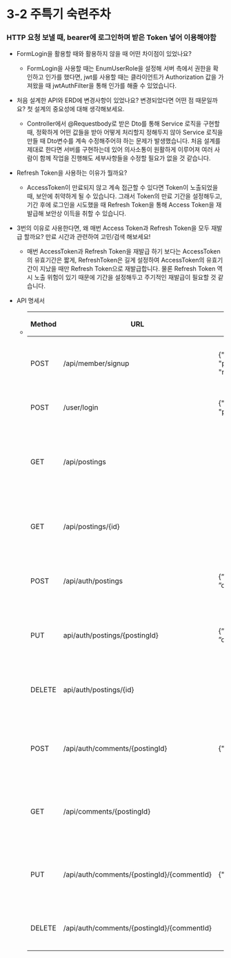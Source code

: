 
# 3-2 주특기 숙련주차

### HTTP 요청 보낼 때, bearer에 로그인하며 받은 Token 넣어 이용해야함


- FormLogin을 활용할 때와 활용하지 않을 때 어떤 차이점이 있었나요?
  - FormLogin을 사용할 때는 EnumUserRole을 설정해 서버 측에서 권한을 확인하고 인가를 했다면, jwt를 사용할 때는 클라이언트가 Authorization 값을 가져왔을 때 jwtAuthFilter을 통해 인가를 해줄 수 있었습니다. 
  
  
- 처음 설계한 API와 ERD에 변경사항이 있었나요? 
변경되었다면 어떤 점 때문일까요? 첫 설계의 중요성에 대해 생각해보세요.
  - Controller에서 @Requestbody로 받은 Dto를 통해 Service 로직을 구현할때, 정확하게 어떤 값들을 받아 어떻게 처리할지 정해두지 않아 Service 로직을 만들 때 Dto변수를 계속 수정해주어햐 하는 문제가 발생했습니다. 처음 설계를 제대로 한다면 서버를 구현하는데 있어 의사소통이 원활하게 이루어져 여러 사람이 함께 작업을 진행해도 세부사항들을 수정할 필요가 없을 것 같습니다.
  
  
- Refresh Token을 사용하는 이유가 뭘까요?
  - AccessToken이 만료되지 않고 계속 접근할 수 있다면 Token이 노출되었을 때, 보안에 취약하게 될 수 있습니다. 그래서 Token의 만료 기간을 설정해두고, 기간 후에 로그인을 시도했을 때 Refresh Token을 통해 Access Token을 재발급해 보안상 이득을 취할 수 있습니다.

- 3번의 이유로 사용한다면, 왜 매번 Access Token과 Refresh Token을 모두 재발급 할까요? 만료 시간과 관련하여 고민/검색 해보세요!
  - 매번 AccessToken과 Refresh Token을 재발급 하기 보다는 AccessToken의 유효기간은 짧게, RefreshToken은 길게 설정하여 AccessToken의 유효기간이 지났을 때만 Refresh Token으로 재발급합니다. 물론 Refresh Token 역시 노출 위험이 있기 때문에 기간을 설정해두고 주기적인 재발급이 필요할 것 같습니다.
  

- API 명세서
  - | Method | URL | Request | Response | 비고  
     ---     | --- |---      | ---      | ---|
    | POST   | /api/member/signup     | {"username":"username", "password":"password", "repassword":"password"} | {"createdAt":"createdAt", "modifiedAt": "modifiedAt", "userId": 1, "username": "username", "password": "password", "role": "USER"}  | 회원가입
    | POST   | /user/login            | {"username":"username", "password":"password"}  | none            | 로그인               
    | GET    | /api/postings         |              |                                | 게시글 목록조회                 
    | GET    | /api/postings/{id}    |              |                                | 게시글 조회       
    | POST   | /api/auth/postings    | {”title”:”title”, ”contents”:”contents”}      | {"createdAt":"createdAt", "modifiedAt": "modifiedAt", "postingid": 1, "title": "title", "writer": "username", "contents": "contents"}   | 게시글 작성   
    | PUT    | api/auth/postings/{postingId} | {”title”:”title2”, ”contents”:”contents2”} | {"createdAt":"createdAt", "modifiedAt": "modifiedAt", "postingid": 1, "title": "title2", "writer": "username", "contents": "contents2"} | 게시글 수정                    
    | DELETE | api/auth/postings/{id}   |                    | "Deleted Successfully"            | 게시글 삭제
    | POST   | /api/auth/comments/{postingId}  | {"contents":"contents"}  | {"createdAt": "createdAt","modifiedAt": "modifiedAt","commentId": 9,"postingId": 7,"username": "koo","comment": "comment3"}         | 댓글 작성                                                        
    | GET    | /api/comments/{postingId} |             |  {"createdAt": "createdAt","modifiedAt": "modifiedAt","commentId": 9,"postingId": 7,"username": "koo","comment": "comment3"} | 댓글 조회  
    | PUT    | /api/auth/comments/{postingId}/{commentId} | {"comment":"comment4"} |{"createdAt": "createdAt","modifiedAt": "modifiedAt","commentId": 9,"postingId": 7,"username": "koo","comment": "comment4"} | 댓글 수정   
    | DELETE | /api/auth/comments/{postingId}/{commentId} |            | "Deleted Successfully"  | 댓글 삭제                                  
